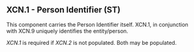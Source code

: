 ## XCN.1 - Person Identifier (ST)

This component carries the Person Identifier itself. XCN.1, in conjunction with XCN.9 uniquely identifies the entity/person.

_XCN.1_ is required if _XCN.2_ is not populated. Both may be populated.
